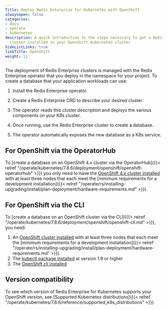 ```yaml
---
Title: Deploy Redis Enterprise for Kubernetes with OpenShift
alwaysopen: false
categories:
- docs
- operate
- kubernetes
description: A quick introduction to the steps necessary to get a Redis Enterprise
  cluster installed in your OpenShift Kubernetes cluster
hideListLinks: true
linkTitle: OpenShift
weight: 11
---
```

The deployment of Redis Enterprise clusters is managed with the Redis Enterprise operator that you deploy in the namespace for your project.
To create a database that your application
workloads can use:

1. Install the Redis Enterprise operator.

1. Create a Redis Enterprise CRD to describe your desired cluster.

1. The operator reads this cluster description and deploys the various components on your K8s cluster.

1. Once running, use the Redis Enterprise cluster to create a database.

1. The operator automatically exposes the new database as a K8s service.

## For OpenShift via the OperatorHub

To [create a database on an OpenShift 4.x cluster via the OperatorHub]({{< relref "/operate/kubernetes/7.8.6/deployment/openshift/openshift-operatorhub" >}}) you only need to have the [OpenShift 4.x cluster installed](https://docs.openshift.com/container-platform/4.3/welcome/index.html) with at least three nodes that each meet the [minimum requirements for a development installation]({{< relref "/operate/rs/installing-upgrading/install/plan-deployment/hardware-requirements.md" >}}).

## For OpenShift via the CLI

To [create a database on an OpenShift cluster via the CLI]({{< relref "/operate/kubernetes/7.8.6/deployment/openshift/openshift-cli.md" >}}), you need:

1. An [OpenShift cluster installed](https://docs.openshift.com/container-platform/4.3/welcome/index.html) with at least three nodes that each meet the [minimum requirements for a development installation]({{< relref "/operate/rs/installing-upgrading/install/plan-deployment/hardware-requirements.md" >}}).
1. The [kubectl package installed](https://kubernetes.io/docs/tasks/tools/install-kubectl/) at version 1.9 or higher
1. The [OpenShift cli installed](https://docs.openshift.com/container-platform/4.2/cli_reference/openshift_cli/getting-started-cli.html)

## Version compatibility

To see which version of Redis Enterprise for Kubernetes supports your OpenShift version, see [Supported Kubernetes distributions]({{< relref "/operate/kubernetes/7.8.6/reference/supported_k8s_distributions" >}}).